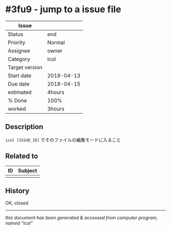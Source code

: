 # #3fu9 - jump to a issue file

|**Issue**||
|---|---|
|Status|end<!-- any of "new", "in progress", "end" http://redmine.jp/tech_note/issue_statuses/ -->|
|Priority|Normal<!-- "high" or "normal" or "low"-->|
|Assignee|owner<!-- your name -->|
|Category|icol<!-- optional -->|
|Target version|<!-- optional, any of git tags recommended -->|
|Start date|2018-04-13|
|Due date|2018-04-15|
|estimated|4hours|
|% Done|100%|
|worked|3hours|

## Description

`icol [ISSUE_ID]`
でそのファイルの編集モードに入ること

## Related to

|**ID**|**Subject**|
|---|---|
|||<!--OTHER_ISSUE;;-->

## History

OK, closed

---
*this document has been generated & accessed from computer program, named "icol"*
